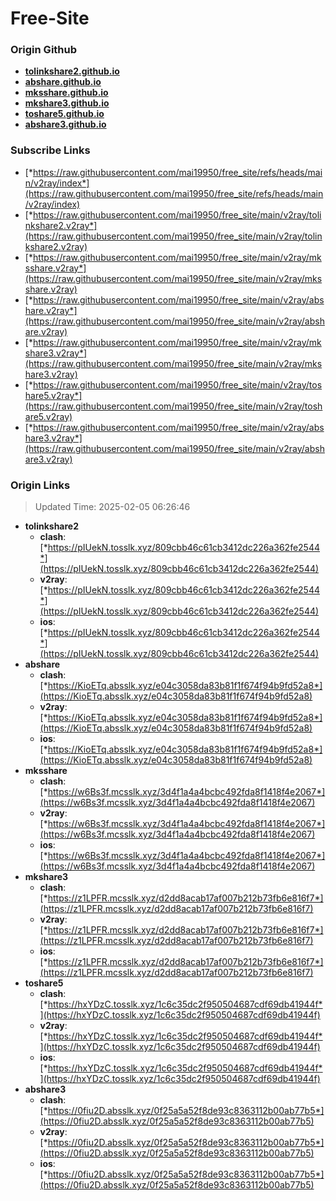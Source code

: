 # Free-Site

### Origin Github

- [**tolinkshare2.github.io**](https://github.com/tolinkshare2/tolinkshare2.github.io)
- [**abshare.github.io**](https://github.com/abshare/abshare.github.io)
- [**mksshare.github.io**](https://github.com/mksshare/mksshare.github.io)
- [**mkshare3.github.io**](https://github.com/mkshare3/mkshare3.github.io)
- [**toshare5.github.io**](https://github.com/toshare5/toshare5.github.io)
- [**abshare3.github.io**](https://github.com/abshare3/abshare3.github.io)

### Subscribe Links

- [*https://raw.githubusercontent.com/mai19950/free_site/refs/heads/main/v2ray/index*](https://raw.githubusercontent.com/mai19950/free_site/refs/heads/main/v2ray/index)
- [*https://raw.githubusercontent.com/mai19950/free_site/main/v2ray/tolinkshare2.v2ray*](https://raw.githubusercontent.com/mai19950/free_site/main/v2ray/tolinkshare2.v2ray)
- [*https://raw.githubusercontent.com/mai19950/free_site/main/v2ray/mksshare.v2ray*](https://raw.githubusercontent.com/mai19950/free_site/main/v2ray/mksshare.v2ray)
- [*https://raw.githubusercontent.com/mai19950/free_site/main/v2ray/abshare.v2ray*](https://raw.githubusercontent.com/mai19950/free_site/main/v2ray/abshare.v2ray)
- [*https://raw.githubusercontent.com/mai19950/free_site/main/v2ray/mkshare3.v2ray*](https://raw.githubusercontent.com/mai19950/free_site/main/v2ray/mkshare3.v2ray)
- [*https://raw.githubusercontent.com/mai19950/free_site/main/v2ray/toshare5.v2ray*](https://raw.githubusercontent.com/mai19950/free_site/main/v2ray/toshare5.v2ray)
- [*https://raw.githubusercontent.com/mai19950/free_site/main/v2ray/abshare3.v2ray*](https://raw.githubusercontent.com/mai19950/free_site/main/v2ray/abshare3.v2ray)

### Origin Links

> Updated Time: 2025-02-05 06:26:46

- **tolinkshare2**
  - **clash**: [*https://pIUekN.tosslk.xyz/809cbb46c61cb3412dc226a362fe2544*](https://pIUekN.tosslk.xyz/809cbb46c61cb3412dc226a362fe2544)
  - **v2ray**: [*https://pIUekN.tosslk.xyz/809cbb46c61cb3412dc226a362fe2544*](https://pIUekN.tosslk.xyz/809cbb46c61cb3412dc226a362fe2544)
  - **ios**: [*https://pIUekN.tosslk.xyz/809cbb46c61cb3412dc226a362fe2544*](https://pIUekN.tosslk.xyz/809cbb46c61cb3412dc226a362fe2544)
- **abshare**
  - **clash**: [*https://KioETq.absslk.xyz/e04c3058da83b81f1f674f94b9fd52a8*](https://KioETq.absslk.xyz/e04c3058da83b81f1f674f94b9fd52a8)
  - **v2ray**: [*https://KioETq.absslk.xyz/e04c3058da83b81f1f674f94b9fd52a8*](https://KioETq.absslk.xyz/e04c3058da83b81f1f674f94b9fd52a8)
  - **ios**: [*https://KioETq.absslk.xyz/e04c3058da83b81f1f674f94b9fd52a8*](https://KioETq.absslk.xyz/e04c3058da83b81f1f674f94b9fd52a8)
- **mksshare**
  - **clash**: [*https://w6Bs3f.mcsslk.xyz/3d4f1a4a4bcbc492fda8f1418f4e2067*](https://w6Bs3f.mcsslk.xyz/3d4f1a4a4bcbc492fda8f1418f4e2067)
  - **v2ray**: [*https://w6Bs3f.mcsslk.xyz/3d4f1a4a4bcbc492fda8f1418f4e2067*](https://w6Bs3f.mcsslk.xyz/3d4f1a4a4bcbc492fda8f1418f4e2067)
  - **ios**: [*https://w6Bs3f.mcsslk.xyz/3d4f1a4a4bcbc492fda8f1418f4e2067*](https://w6Bs3f.mcsslk.xyz/3d4f1a4a4bcbc492fda8f1418f4e2067)
- **mkshare3**
  - **clash**: [*https://z1LPFR.mcsslk.xyz/d2dd8acab17af007b212b73fb6e816f7*](https://z1LPFR.mcsslk.xyz/d2dd8acab17af007b212b73fb6e816f7)
  - **v2ray**: [*https://z1LPFR.mcsslk.xyz/d2dd8acab17af007b212b73fb6e816f7*](https://z1LPFR.mcsslk.xyz/d2dd8acab17af007b212b73fb6e816f7)
  - **ios**: [*https://z1LPFR.mcsslk.xyz/d2dd8acab17af007b212b73fb6e816f7*](https://z1LPFR.mcsslk.xyz/d2dd8acab17af007b212b73fb6e816f7)
- **toshare5**
  - **clash**: [*https://hxYDzC.tosslk.xyz/1c6c35dc2f950504687cdf69db41944f*](https://hxYDzC.tosslk.xyz/1c6c35dc2f950504687cdf69db41944f)
  - **v2ray**: [*https://hxYDzC.tosslk.xyz/1c6c35dc2f950504687cdf69db41944f*](https://hxYDzC.tosslk.xyz/1c6c35dc2f950504687cdf69db41944f)
  - **ios**: [*https://hxYDzC.tosslk.xyz/1c6c35dc2f950504687cdf69db41944f*](https://hxYDzC.tosslk.xyz/1c6c35dc2f950504687cdf69db41944f)
- **abshare3**
  - **clash**: [*https://0fiu2D.absslk.xyz/0f25a5a52f8de93c8363112b00ab77b5*](https://0fiu2D.absslk.xyz/0f25a5a52f8de93c8363112b00ab77b5)
  - **v2ray**: [*https://0fiu2D.absslk.xyz/0f25a5a52f8de93c8363112b00ab77b5*](https://0fiu2D.absslk.xyz/0f25a5a52f8de93c8363112b00ab77b5)
  - **ios**: [*https://0fiu2D.absslk.xyz/0f25a5a52f8de93c8363112b00ab77b5*](https://0fiu2D.absslk.xyz/0f25a5a52f8de93c8363112b00ab77b5)
